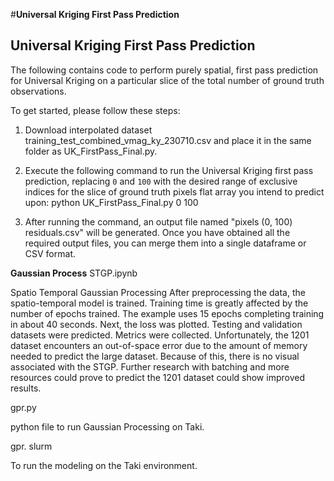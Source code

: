 
#**Universal Kriging First Pass Prediction**

## Universal Kriging First Pass Prediction

The following contains code to perform purely spatial, first pass prediction for Universal Kriging on a particular slice of the total number of ground truth observations.

To get started, please follow these steps:

1. Download interpolated dataset training_test_combined_vmag_ky_230710.csv and place it in the same folder as UK_FirstPass_Final.py.

2. Execute the following command to run the Universal Kriging first pass prediction, replacing `0` and `100` with the desired range of exclusive indices for the slice of ground truth pixels flat array you intend to predict upon:
python UK_FirstPass_Final.py 0 100

3. After running the command, an output file named "pixels (0, 100) residuals.csv" will be generated. Once you have obtained all the required output files, you can merge them into a single dataframe or CSV format.



**Gaussian Process**
STGP.ipynb

  Spatio Temporal Gaussian Processing
  After preprocessing the data, the spatio-temporal model is trained. 
  Training time is greatly affected by the number of epochs trained. The example uses 15 epochs completing training in about 40 seconds. 
  Next, the loss was plotted. 
  Testing and validation datasets were predicted. Metrics were collected. 
  Unfortunately, the 1201 dataset encounters an out-of-space error due to the amount of memory needed to predict the large dataset. 
  Because of this, there is no visual associated with the STGP. Further research with batching and more resources could prove to predict the 1201 dataset could show improved results.

gpr.py

  python file to run Gaussian Processing on Taki.

gpr. slurm

  To run the modeling on the Taki environment.
